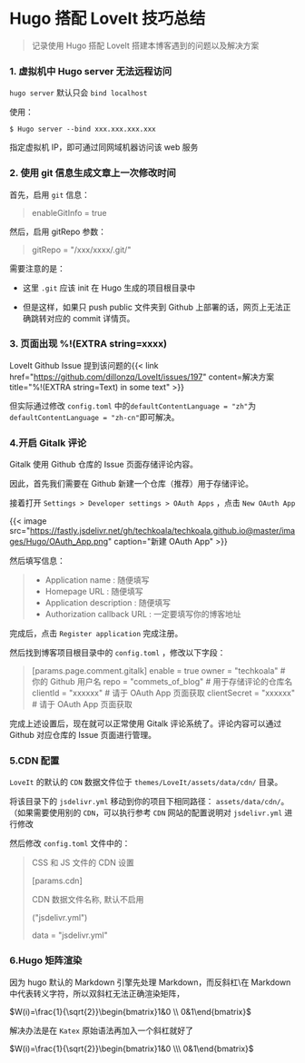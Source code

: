 # Hugo 搭配 LoveIt 技巧总结


> 记录使用 Hugo 搭配 LoveIt 搭建本博客遇到的问题以及解决方案

<!--more-->

### 1. 虚拟机中 Hugo server 无法远程访问

`hugo server` 默认只会 `bind localhost`

使用：

```shell
$ Hugo server --bind xxx.xxx.xxx.xxx
```

指定虚拟机 IP，即可通过同网域机器访问该 web 服务

### 2. 使用 git 信息生成文章上一次修改时间

首先，启用 `git` 信息：

> enableGitInfo = true

然后，启用 gitRepo 参数：

> gitRepo = "/xxx/xxxx/.git/"

需要注意的是：

- 这里 `.git` 应该 init 在 Hugo 生成的项目根目录中

- 但是这样，如果只 push public 文件夹到 Github 上部署的话，网页上无法正确跳转对应的 commit 详情页。

### 3. 页面出现 %!(EXTRA string=xxxx)

LoveIt Github Issue 提到该问题的{{< link href="https://github.com/dillonzq/LoveIt/issues/197" content=解决方案 title="%!(EXTRA string=Text) in some text" >}}

但实际通过修改 `config.toml` 中的`defaultContentLanguage = "zh"`为`defaultContentLanguage = "zh-cn"`即可解决。

### 4.开启 Gitalk 评论

Gitalk 使用 Github 仓库的 Issue 页面存储评论内容。

因此，首先我们需要在 Github 新建一个仓库（推荐）用于存储评论。

接着打开 `Settings > Developer settings > OAuth Apps` ，点击 `New OAuth App`

{{< image src="https://fastly.jsdelivr.net/gh/techkoala/techkoala.github.io@master/images/Hugo/OAuth_App.png" caption="新建 OAuth App" >}}

然后填写信息：

> - Application name : 随便填写
> - Homepage URL : 随便填写
> - Application description : 随便填写
> - Authorization callback URL : 一定要填写你的博客地址

完成后，点击 `Register application` 完成注册。

然后找到博客项目根目录中的 `config.toml` ，修改以下字段：

> [params.page.comment.gitalk]
> enable = true
> owner = "techkoala" # 你的 Github 用户名
> repo = "commets_of_blog" # 用于存储评论的仓库名
> clientId = "xxxxxx" # 请于 OAuth App 页面获取
> clientSecret = "xxxxxx" # 请于 OAuth App 页面获取

完成上述设置后，现在就可以正常使用 Gitalk 评论系统了。评论内容可以通过 Github 对应仓库的 Issue 页面进行管理。

### 5.CDN 配置

`LoveIt` 的默认的 `CDN` 数据文件位于 `themes/LoveIt/assets/data/cdn/` 目录。

将该目录下的 `jsdelivr.yml` 移动到你的项目下相同路径： `assets/data/cdn/`。（如果需要使用别的 `CDN`，可以执行参考 `CDN` 网站的配置说明对 `jsdelivr.yml` 进行修改

然后修改 `config.toml` 文件中的：

> CSS 和 JS 文件的 CDN 设置
>
> [params.cdn]
>
> CDN 数据文件名称, 默认不启用
>
> ("jsdelivr.yml")
>
> data = "jsdelivr.yml"

### 6.Hugo 矩阵渲染

因为 hugo 默认的 Markdown 引擎先处理 Markdown，而反斜杠\在 Markdown 中代表转义字符，所以双斜杠无法正确渲染矩阵，

$W(i)=\frac{1}{\sqrt{2}}\begin{bmatrix}1&0 \\ 0&1\end{bmatrix}$

解决办法是在 `Katex` 原始语法再加入一个斜杠就好了

$W(i)=\frac{1}{\sqrt{2}}\begin{bmatrix}1&0 \\\ 0&1\end{bmatrix}$

